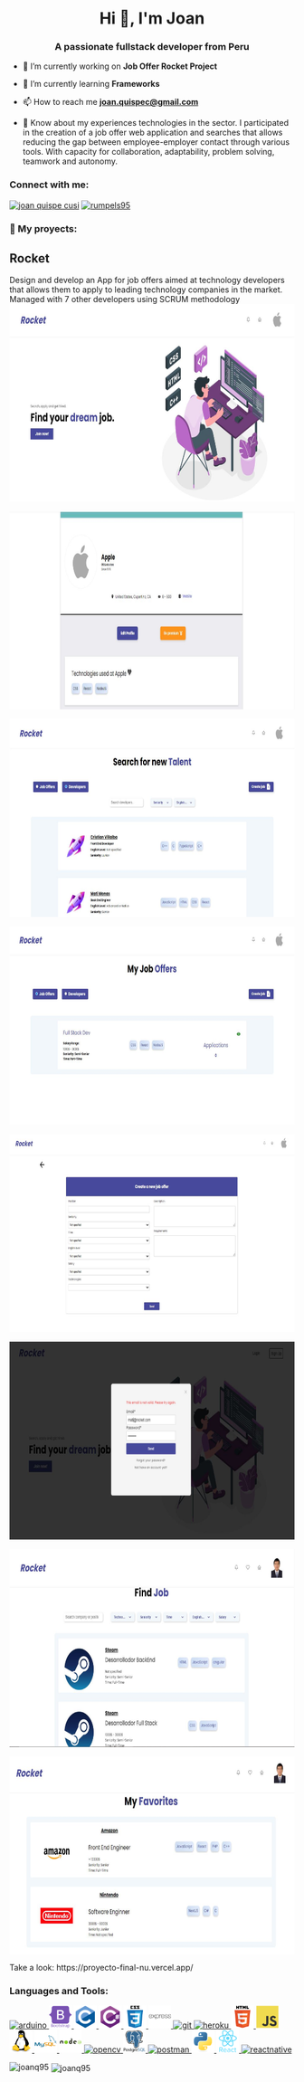 <h1 align="center">Hi 👋, I'm Joan</h1>
<h3 align="center">A passionate fullstack developer from Peru</h3>

- 🔭 I’m currently working on **Job Offer Rocket Project**

- 🌱 I’m currently learning **Frameworks**

- 📫 How to reach me **joan.quispec@gmail.com**

- 📄 Know about my experiences technologies in the sector. I participated in the creation of a job offer web application and searches that allows reducing the gap between employee-employer contact through various tools. With capacity for collaboration, adaptability, problem solving, teamwork and autonomy.

<h3 align="left">Connect with me:</h3>
<p align="left">
<a href="https://linkedin.com/in/joan quispe cusi" target="blank"><img align="center" src="https://raw.githubusercontent.com/rahuldkjain/github-profile-readme-generator/master/src/images/icons/Social/linked-in-alt.svg" alt="joan quispe cusi" height="30" width="40" /></a>
<a href="https://stackoverflow.com/users/rumpels95" target="blank"><img align="center" src="https://raw.githubusercontent.com/rahuldkjain/github-profile-readme-generator/master/src/images/icons/Social/stack-overflow.svg" alt="rumpels95" height="30" width="40" /></a>
</p>

<h3 align="left">📌 My proyects:</h3>
<p align="left">
<h2 align="left">Rocket</h2>
Design and develop an App for job offers aimed at technology developers that allows them to apply to leading technology companies in the market. Managed with 7 other developers using SCRUM methodology
  &nbsp;
  <img align="center" width="750" height="350" src="https://github.com/joanQ95/joanQ95/blob/main/assets/PF_figure1.png" alt="joanq95" />
  &nbsp;
  <img align="center" width="750" height="350" src="https://github.com/joanQ95/joanQ95/blob/main/assets/PF_figure2.png" alt="joanq95" />&nbsp;
  <img align="center" width="750" height="350" src="https://github.com/joanQ95/joanQ95/blob/main/assets/PF_figure3.png" alt="joanq95" />&nbsp;
  <img align="center" width="750" height="350" src="https://github.com/joanQ95/joanQ95/blob/main/assets/PF_figure4.png" alt="joanq95" />&nbsp;
  <img align="center" width="750" height="350" src="https://github.com/joanQ95/joanQ95/blob/main/assets/PF_figure5.png" alt="joanq95" />&nbsp;
  <img align="center" width="750" height="350" src="https://github.com/joanQ95/joanQ95/blob/main/assets/PF_figure6.png" alt="joanq95" />&nbsp;
  <img align="center" width="750" height="350" src="https://github.com/joanQ95/joanQ95/blob/main/assets/PF_figure7.png" alt="joanq95" />&nbsp;
  <img align="center" width="750" height="350" src="https://github.com/joanQ95/joanQ95/blob/main/assets/PF_figure8.png" alt="joanq95" />
</p>
Take a look: https://proyecto-final-nu.vercel.app/

<h3 align="left">Languages and Tools:</h3>
<p align="left"> <a href="https://www.arduino.cc/" target="_blank" rel="noreferrer"> <img src="https://cdn.worldvectorlogo.com/logos/arduino-1.svg" alt="arduino" width="40" height="40"/> </a> <a href="https://getbootstrap.com" target="_blank" rel="noreferrer"> <img src="https://raw.githubusercontent.com/devicons/devicon/master/icons/bootstrap/bootstrap-plain-wordmark.svg" alt="bootstrap" width="40" height="40"/> </a> <a href="https://www.cprogramming.com/" target="_blank" rel="noreferrer"> <img src="https://raw.githubusercontent.com/devicons/devicon/master/icons/c/c-original.svg" alt="c" width="40" height="40"/> </a> <a href="https://www.w3schools.com/cs/" target="_blank" rel="noreferrer"> <img src="https://raw.githubusercontent.com/devicons/devicon/master/icons/csharp/csharp-original.svg" alt="csharp" width="40" height="40"/> </a> <a href="https://www.w3schools.com/css/" target="_blank" rel="noreferrer"> <img src="https://raw.githubusercontent.com/devicons/devicon/master/icons/css3/css3-original-wordmark.svg" alt="css3" width="40" height="40"/> </a> <a href="https://expressjs.com" target="_blank" rel="noreferrer"> <img src="https://raw.githubusercontent.com/devicons/devicon/master/icons/express/express-original-wordmark.svg" alt="express" width="40" height="40"/> </a> <a href="https://git-scm.com/" target="_blank" rel="noreferrer"> <img src="https://www.vectorlogo.zone/logos/git-scm/git-scm-icon.svg" alt="git" width="40" height="40"/> </a> <a href="https://heroku.com" target="_blank" rel="noreferrer"> <img src="https://www.vectorlogo.zone/logos/heroku/heroku-icon.svg" alt="heroku" width="40" height="40"/> </a> <a href="https://www.w3.org/html/" target="_blank" rel="noreferrer"> <img src="https://raw.githubusercontent.com/devicons/devicon/master/icons/html5/html5-original-wordmark.svg" alt="html5" width="40" height="40"/> </a> <a href="https://developer.mozilla.org/en-US/docs/Web/JavaScript" target="_blank" rel="noreferrer"> <img src="https://raw.githubusercontent.com/devicons/devicon/master/icons/javascript/javascript-original.svg" alt="javascript" width="40" height="40"/> </a> <a href="https://www.linux.org/" target="_blank" rel="noreferrer"> <img src="https://raw.githubusercontent.com/devicons/devicon/master/icons/linux/linux-original.svg" alt="linux" width="40" height="40"/> </a> <a href="https://www.mysql.com/" target="_blank" rel="noreferrer"> <img src="https://raw.githubusercontent.com/devicons/devicon/master/icons/mysql/mysql-original-wordmark.svg" alt="mysql" width="40" height="40"/> </a> <a href="https://nodejs.org" target="_blank" rel="noreferrer"> <img src="https://raw.githubusercontent.com/devicons/devicon/master/icons/nodejs/nodejs-original-wordmark.svg" alt="nodejs" width="40" height="40"/> </a> <a href="https://opencv.org/" target="_blank" rel="noreferrer"> <img src="https://www.vectorlogo.zone/logos/opencv/opencv-icon.svg" alt="opencv" width="40" height="40"/> </a> <a href="https://www.postgresql.org" target="_blank" rel="noreferrer"> <img src="https://raw.githubusercontent.com/devicons/devicon/master/icons/postgresql/postgresql-original-wordmark.svg" alt="postgresql" width="40" height="40"/> </a> <a href="https://postman.com" target="_blank" rel="noreferrer"> <img src="https://www.vectorlogo.zone/logos/getpostman/getpostman-icon.svg" alt="postman" width="40" height="40"/> </a> <a href="https://www.python.org" target="_blank" rel="noreferrer"> <img src="https://raw.githubusercontent.com/devicons/devicon/master/icons/python/python-original.svg" alt="python" width="40" height="40"/> </a> <a href="https://reactjs.org/" target="_blank" rel="noreferrer"> <img src="https://raw.githubusercontent.com/devicons/devicon/master/icons/react/react-original-wordmark.svg" alt="react" width="40" height="40"/> </a> <a href="https://reactnative.dev/" target="_blank" rel="noreferrer"> <img src="https://reactnative.dev/img/header_logo.svg" alt="reactnative" width="40" height="40"/> </a> </p>

<p><img align="left" src="https://github-readme-stats.vercel.app/api/top-langs?username=joanq95&show_icons=true&locale=en&layout=compact" alt="joanq95" /></p>

<p>&nbsp;<img align="center" src="https://github-readme-stats.vercel.app/api?username=joanq95&show_icons=true&locale=en" alt="joanq95" /></p>

